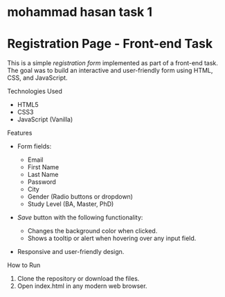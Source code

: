 # mohammad hasan task 1
# Registration Page - Front-end Task

This is a simple *registration form* implemented as part of a front-end task. The goal was to build an interactive and user-friendly form using HTML, CSS, and JavaScript.

 Technologies Used

- HTML5  
- CSS3  
- JavaScript (Vanilla)

 Features

- Form fields:
  - Email
  - First Name
  - Last Name
  - Password
  - City
  - Gender (Radio buttons or dropdown)
  - Study Level (BA, Master, PhD)

- *Save* button with the following functionality:
  - Changes the background color when clicked.
  - Shows a tooltip or alert when hovering over any input field.

- Responsive and user-friendly design.

How to Run

1. Clone the repository or download the files.
2. Open index.html in any modern web browser.
